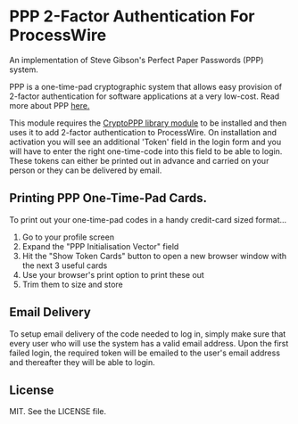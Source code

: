 # PPP 2-Factor Authentication For ProcessWire

An implementation of Steve Gibson's Perfect Paper Passwords (PPP) system.

PPP is a one-time-pad cryptographic system that allows easy provision of 2-factor
authentication for software applications at a very low-cost. Read more about PPP [here.](http://www.grc.com/ppp/design.htm)

This module requires the [CryptoPPP library module](https://raw.github.com/netcarver/PW-CryptoPPP/master/CryptoPPP.module) to
be installed and then uses it to add 2-factor authentication to ProcessWire. On installation and activation you will see an
additional 'Token' field in the login form and you will have to enter the right one-time-code into this field to be able to
login. These tokens can either be printed out in advance and carried on your person or they can be delivered by email.


## Printing PPP One-Time-Pad Cards.

To print out your one-time-pad codes in a handy credit-card sized format...

1. Go to your profile screen
2. Expand the "PPP Initialisation Vector" field
3. Hit the "Show Token Cards" button to open a new browser window with the next 3 useful cards
4. Use your browser's print option to print these out
5. Trim them to size and store


## Email Delivery

To setup email delivery of the code needed to log in, simply make sure that every user who will use the system has a valid
email address. Upon the first failed login, the required token will be emailed to the user's email address and thereafter
they will be able to login.


## License

MIT. See the LICENSE file.
